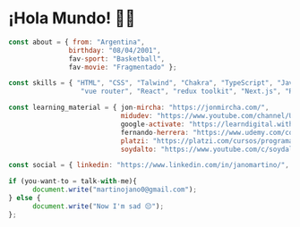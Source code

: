 # ¡Hola Mundo! 👋🧉

```javascript  
const about = { from: "Argentina", 
               birthday: "08/04/2001",
               fav-sport: "Basketball",
               fav-movie: "Fragmentado" };

const skills = { "HTML", "CSS", "Talwind", "Chakra", "TypeScript", "JavaScript", "DOM", "Vue.Js", "vuex",
                  "vue router", "React", "redux toolkit", "Next.js", "Rest API", "Git", "Linear" };

const learning_material = { jon-mircha: "https://jonmircha.com/",
                            midudev: "https://www.youtube.com/channel/UC8LeXCWOalN8SxlrPcG-PaQ",
                            google-activate: "https://learndigital.withgoogle.com/activate/",
                            fernando-herrera: "https://www.udemy.com/course/vuejs-fh/",
                            platzi: "https://platzi.com/cursos/programacion-basica/",
                            soydalto: "https://www.youtube.com/c/soydalto/" };

const social = { linkedin: "https://www.linkedin.com/in/janomartino/", portfolio: "https://janom2.github.io/" };

if (you-want-to = talk-with-me){
      document.write("martinojano0@gmail.com");
} else {
      document.write("Now I'm sad 😔");
};


```  

<!--
Mi nombre es ***Jano Martino*** y soy de Argentina 🧉

Actualmente trabajo en obras de construcción 👷‍ y si bien es un trabajo muy cansador amo tanto programar que ***siempre*** tengo energía para hacerlo 💪

Mi ***objetivo*** en un futuro es ser ***programador Full Stack*** 💻 pero de momento estoy aprendiendo sobre programacion orientada al ***FrontEnd*** 👨‍💻


## Conecta Conmigo:
<a href= target="blank"><img align="left" src="https://raw.githubusercontent.com/rahuldkjain/github-profile-readme-generator/master/src/images/icons/Social/linked-in-alt.svg" alt="linkedin" height="30" width="40" /></a>

<br>

## Lenguajes que Aprendí:

<p align="center">
  
<a href="https://developer.mozilla.org/es/docs/Web/HTML" target="_blank"><img src="https://raw.githubusercontent.com/devicons/devicon/master/icons/html5/html5-original-wordmark.svg" alt="html5" width="40" height="40"/></a>
<a href="https://developer.mozilla.org/es/docs/Web/CSS" target="_blank"><img src="https://raw.githubusercontent.com/devicons/devicon/master/icons/css3/css3-original-wordmark.svg" alt="css3" width="40" height="40"/></a> 
<a href="https://developer.mozilla.org/en-US/docs/Web/JavaScript" target="_blank"> 
<img src="https://raw.githubusercontent.com/devicons/devicon/master/icons/javascript/javascript-original.svg" alt="javascript" width="40" height="40"/></a> 
  
</p>

## Cursos que Utilicé:

<p  align="right">

<a href="https://jonmircha.com/" target="_blank"><img src="https://jonmircha.com/img/kEnAi.svg" alt="Jon Mircha" width="40" height="40"/> ***Jon Mircha***</a>
  
<a href="https://platzi.com/cursos/programacion-basica/" target="_blank"><img src="https://static.platzi.com/ui/assets/image/isotipoPlatzi093f27a2fb00922bb105.png" alt="css3" width="40" height="40"/> ***Platzi***</a>
  
<a href="https://www.youtube.com/channel/UC8LeXCWOalN8SxlrPcG-PaQ" target="_blank"><img src="https://yt3.ggpht.com/ytc/AKedOLTBFvOrff69Sw8UxdRsEF5ABUpNZpxfmm86VNZZgQ=s88-c-k-c0x00ffffff-no-rj" alt="css3" width="40" height="40"/> ***MiDudev***</a>

<a href="https://www.youtube.com/c/soydalto/" target="_blank"><img src="https://yt3.ggpht.com/jHpWdf9qWNdrCjxfQxCxR0aiYY9Y1IO7s6Jwlk-OgKxS8nzjEMffakE6mdOdp2u22R3130U0nQ=s88-c-k-c0x00ffffff-no-rj" alt="css3" width="40" height="40"/> ***Soy Dalto***</a>

<a href="https://learndigital.withgoogle.com/activate/" target="_blank"><img src="https://lh3.googleusercontent.com/5-yf7s6KGhPFu3hm8UwGnOwloyrEK5hVervmLKfbU1YVj5qwr0dqZ-I2BaleZ14smfc8sjIhnqHbmjS7VFAMZZwS9UQK_RlX6bFmAB8=-rw" alt="css3" width="120" height="40"/><p> ***Google Activate***</p></a>
  
</p>

**JanoM2/JanoM2** is a ✨ _special_ ✨ repository because its `README.md` (this file) appears on your GitHub profile.

-->
